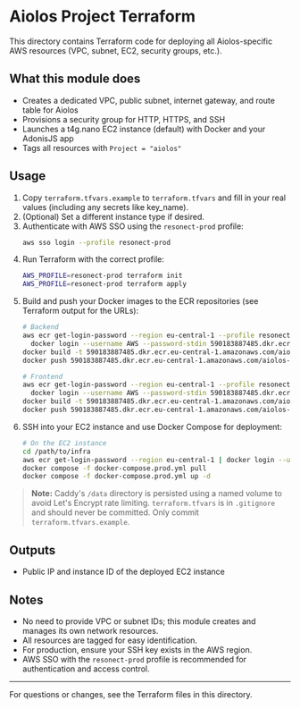 # Aiolos Project Terraform

This directory contains Terraform code for deploying all Aiolos-specific AWS resources (VPC, subnet, EC2, security groups, etc.).

## What this module does
- Creates a dedicated VPC, public subnet, internet gateway, and route table for Aiolos
- Provisions a security group for HTTP, HTTPS, and SSH
- Launches a t4g.nano EC2 instance (default) with Docker and your AdonisJS app
- Tags all resources with `Project = "aiolos"`

## Usage
1. Copy `terraform.tfvars.example` to `terraform.tfvars` and fill in your real values (including any secrets like key_name).
2. (Optional) Set a different instance type if desired.
3. Authenticate with AWS SSO using the `resonect-prod` profile:
   ```bash
   aws sso login --profile resonect-prod
   ```
4. Run Terraform with the correct profile:
   ```bash
   AWS_PROFILE=resonect-prod terraform init
   AWS_PROFILE=resonect-prod terraform apply
   ```
5. Build and push your Docker images to the ECR repositories (see Terraform output for the URLs):
   ```bash
   # Backend
   aws ecr get-login-password --region eu-central-1 --profile resonect-prod | \
     docker login --username AWS --password-stdin 590183887485.dkr.ecr.eu-central-1.amazonaws.com/aiolos-backend
   docker build -t 590183887485.dkr.ecr.eu-central-1.amazonaws.com/aiolos-backend:latest ../apps/adonis-api
   docker push 590183887485.dkr.ecr.eu-central-1.amazonaws.com/aiolos-backend:latest

   # Frontend
   aws ecr get-login-password --region eu-central-1 --profile resonect-prod | \
     docker login --username AWS --password-stdin 590183887485.dkr.ecr.eu-central-1.amazonaws.com/aiolos-frontend
   docker build -t 590183887485.dkr.ecr.eu-central-1.amazonaws.com/aiolos-frontend:latest ../apps/react-frontend
   docker push 590183887485.dkr.ecr.eu-central-1.amazonaws.com/aiolos-frontend:latest
   ```
6. SSH into your EC2 instance and use Docker Compose for deployment:
   ```bash
   # On the EC2 instance
   cd /path/to/infra
   aws ecr get-login-password --region eu-central-1 | docker login --username AWS --password-stdin 590183887485.dkr.ecr.eu-central-1.amazonaws.com
   docker compose -f docker-compose.prod.yml pull
   docker compose -f docker-compose.prod.yml up -d
   ```

> **Note:** Caddy's `/data` directory is persisted using a named volume to avoid Let's Encrypt rate limiting.
> `terraform.tfvars` is in `.gitignore` and should never be committed. Only commit `terraform.tfvars.example`.

## Outputs
- Public IP and instance ID of the deployed EC2 instance

## Notes
- No need to provide VPC or subnet IDs; this module creates and manages its own network resources.
- All resources are tagged for easy identification.
- For production, ensure your SSH key exists in the AWS region.
- AWS SSO with the `resonect-prod` profile is recommended for authentication and access control.

---

For questions or changes, see the Terraform files in this directory.

